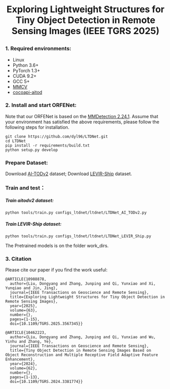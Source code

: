 # <p align=center> Exploring Lightweight Structures for Tiny Object Detection in Remote Sensing Images    (IEEE TGRS 2025) </p>

### 1. Required environments:
* Linux
* Python 3.6+
* PyTorch 1.3+
* CUDA 9.2+
* GCC 5+
* [MMCV](https://mmcv.readthedocs.io/en/latest/#installation)
* [cocoapi-aitod](https://github.com/jwwangchn/cocoapi-aitod)


### 2. Install and start ORFENet:

Note that our ORFENet is based on the [MMDetection 2.24.1](https://github.com/open-mmlab/mmdetection). Assume that your environment has satisfied the above requirements, please follow the following steps for installation.

```shell script
git clone https://github.com/dyl96/LTDNet.git
cd LTDNet
pip install -r requirements/build.txt
python setup.py develop
```
### Prepare Dataset:
Download [AI-TODv2](https://drive.google.com/drive/folders/1Er14atDO1cBraBD4DSFODZV1x7NHO_PY?usp=sharing) dataset; Download [LEVIR-Ship](https://github.com/WindVChen/LEVIR-Ship) dataset.

### Train and test：
##### Train aitodv2 dataset:
```
python tools/train.py configs_ltdnet/ltdnet/LTDNet_AI_TODv2.py
```
##### Train LEVIR-Ship dataset:
```
python tools/train.py configs_ltdnet/ltdnet/LTDNet_LEVIR_Ship.py
```
The Pretrained models is on the folder work_dirs.


### 3. Citation

Please cite our paper if you find the work useful:

    @ARTICLE{10988878,
      author={Liu, Dongyang and Zhang, Junping and Qi, Yunxiao and Xi, Yunqiao and Jin, Jing},
      journal={IEEE Transactions on Geoscience and Remote Sensing}, 
      title={Exploring Lightweight Structures for Tiny Object Detection in Remote Sensing Images}, 
      year={2025},
      volume={63},
      number={},
      pages={1-15},
      doi={10.1109/TGRS.2025.3567345}}

    @ARTICLE{10462223,
      author={Liu, Dongyang and Zhang, Junping and Qi, Yunxiao and Wu, Yinhu and Zhang, Ye},
      journal={IEEE Transactions on Geoscience and Remote Sensing}, 
      title={Tiny Object Detection in Remote Sensing Images Based on Object Reconstruction and Multiple Receptive Field Adaptive Feature Enhancement}, 
      year={2024},
      volume={62},
      number={},
      pages={1-13},
      doi={10.1109/TGRS.2024.3381774}}
